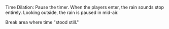 Time Dilation: Pause the timer. When the players enter, the rain sounds stop entirely. Looking outside, the rain is paused in mid-air.
 
Break area where time "stood still."